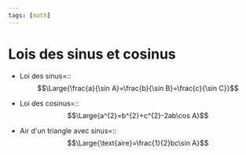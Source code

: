 ```yaml
---
tags: [math] 
---
```


# Lois des sinus et cosinus
- Loi des sinus=::$$\Large{\frac{a}{\sin A}=\frac{b}{\sin B}=\frac{c}{\sin C}}$$
- Loi des cosinus=::$$\Large{a^{2}=b^{2}+c^{2}-2ab\cos A}$$

- Air d'un triangle avec sinus=::$$\Large{\text{aire}=\frac{1}{2}bc\sin A}$$